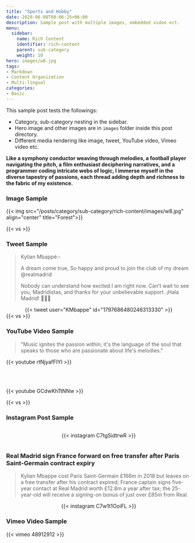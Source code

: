 ```yaml
---
title: "Sports and Hobby"
date: 2020-06-08T08:06:25+06:00
description: Sample post with multiple images, embedded video ect.
menu:
  sidebar:
    name: Rich Content
    identifier: rich-content
    parent: sub-category
    weight: 10
hero: images/w8.jpg
tags:
- Markdown
- Content Organization
- Multi-lingual
categories:
- Basic
---
```


This sample post tests the followings:

- Category, sub-category nesting in the sidebar.
- Hero image and other images are in `images` folder inside this post directory.
- Different media rendering like image, tweet, YouTube video, Vimeo video etc.

**Like a symphony conductor weaving through melodies, a football player navigating the pitch, a film enthusiast deciphering narratives, and a programmer coding intricate webs of logic, I immerse myself in the diverse tapestry of passions, each thread adding depth and richness to the fabric of my existence.**

### Image Sample

{{< img src="/posts/category/sub-category/rich-content/images/w8.jpg" align="center" title="Forest">}}

{{< vs >}}

### Tweet Sample
<blockquote style="font-style:  color: #333;">
Kylian Mbappé:-

A dream come true, 
So happy and proud to join the club of my dream 
@realmadrid

Nobody can understand how excited I am right now. 
Can’t wait to see you, Madridistas, and thanks for your unbelievable support. 
¡Hala Madrid! 🤍🤍🤍 </blockquote>
<div style="text-align: center; display: flex;
      justify-content: center;
      align-items: center;
      ;
      ">
{{< tweet user="KMbappe" id="1797686480246313330" >}}
</div>
{{< vs >}}

### YouTube Video Sample

<blockquote style="font-style:  color: #333;">"Music ignites the passion within; it's the language of the soul that speaks to those who are passionate about life's melodies."</blockquote>

{{< youtube rtNjyafFIYI >}}

<br><br>

{{< youtube GCdwKhTtNNw >}}

{{< vs >}}

### Instagram Post Sample
<div style="text-align: center; display: flex;
      justify-content: center;
      align-items: center;
      ;
      ">

{{< instagram C7tgSidtrwR >}}
</div>

### Real Madrid sign France forward on free transfer after Paris Saint-Germain contract expiry

<blockquote style="font-style: color: #333;">Kylian Mbappe cost Paris Saint-Germain £166m in 2018 but leaves on a free transfer after his contract expired; France captain signs five-year contact at Real Madrid worth £12.8m a year after tax; the 25-year-old will receive a signing-on bonus of just over £85m from Real.</blockquote>
<div style="text-align: center; display: flex;
      justify-content: center;
      align-items: center;
      ;
      ">
{{< instagram C7w1t1OoiFL >}}
</div>

### Vimeo Video Sample

{{< vimeo 48912912 >}}
